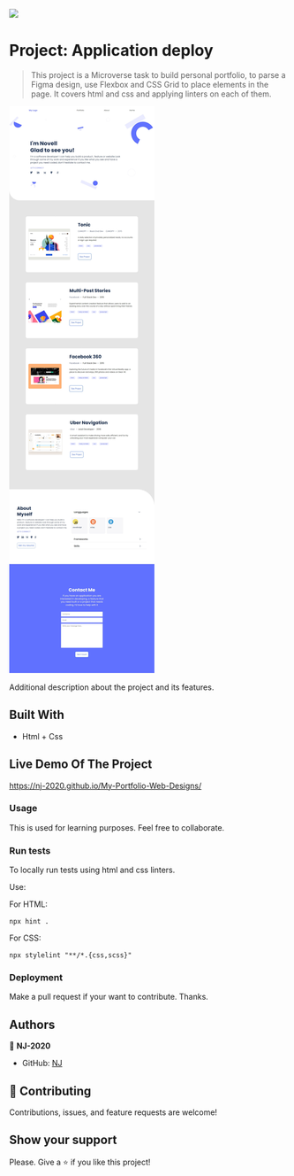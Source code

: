 ![](https://img.shields.io/badge/Microverse-blueviolet)

# Project: Application deploy

> This project is a Microverse task to build personal portfolio, to parse a Figma design, use Flexbox and CSS Grid to place elements in the page.  It covers html and css and applying linters on each of them.

![screenshot](screenshot.jpeg)

Additional description about the project and its features.

## Built With

- Html + Css

## Live Demo Of The Project

https://nj-2020.github.io/My-Portfolio-Web-Designs/

### Usage

This is used for learning purposes. Feel free to collaborate.

### Run tests

To locally run tests using html and css linters.

Use:

For HTML:
```
npx hint .
```

For CSS:
```
npx stylelint "**/*.{css,scss}" 
```
### Deployment

Make a pull request if your want to contribute. Thanks.

## Authors

👤 **NJ-2020**

- GitHub: [NJ](https://github.com/NJ-2020)

## 🤝 Contributing

Contributions, issues, and feature requests are welcome!

## Show your support

Please. Give a ⭐️ if you like this project!
